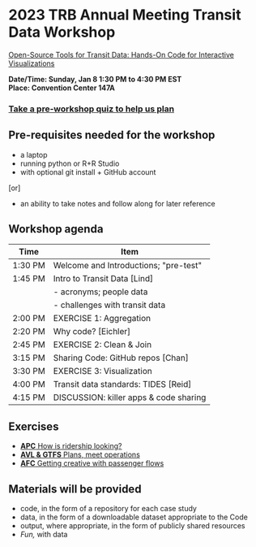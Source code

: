 # 2023 TRB Annual Meeting Transit Data Workshop

[Open-Source Tools for Transit Data: Hands-On Code for Interactive Visualizations](https://annualmeeting.mytrb.org/OnlineProgram/Details/18922)

**Date/Time: Sunday, Jan 8 1:30 PM to 4:30 PM EST**  
**Place: Convention Center 147A**

### [Take a pre-workshop quiz to help us plan](https://www.menti.com/alwc3df6hd5o)

## Pre-requisites needed for the workshop  

* a laptop
* running python or R+R Studio  
* with optional git install + GitHub account

[or]  

* an ability to take notes and follow along for later reference

## Workshop agenda  

| **Time** | **Item**                                       |
| -------- | ---------------------------------------------- |
| 1:30 PM  | Welcome and  Introductions; "pre-test"         |
| 1:45 PM  | Intro to Transit Data [Lind]					|
|		   |	- acronyms; people data						|
|		   | 	- challenges with transit data				|
| 2:00 PM  | EXERCISE 1: Aggregation		                |
| 2:20 PM  | Why code? [Eichler]							|
| 2:45 PM  | EXERCISE 2: Clean & Join						|
| 3:15 PM  | Sharing Code: GitHub repos [Chan]				|
| 3:30 PM  | EXERCISE 3: Visualization						|
| 4:00 PM  | Transit data standards: TIDES [Reid]			|
| 4:15 PM  | DISCUSSION: killer apps & code sharing			|

## Exercises  

* [**APC** How is ridership looking?](exercise-1/)
* [**AVL & GTFS** Plans, meet operations](exercise-2/)  
* [**AFC** Getting creative with passenger flows](exercise-3)

## Materials will be provided  

 * code, in the form of a repository for each case study
 * data, in the form of a downloadable dataset appropriate to the Code
 * output, where appropriate, in the form of publicly shared resources
 * _Fun,_ with data
